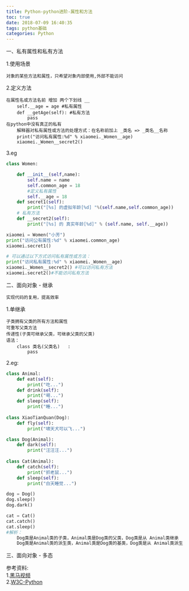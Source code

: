 ```yaml
---
title: Python-python进阶-属性和方法
toc: true
date: 2018-07-09 16:40:35
tags: python基础
categories: Python
---
```


一、私有属性和私有方法

<!-- more -->

1.使用场景

	对象的某些方法和属性，只希望对象内部使用,外部不能访问
2.定义方法
	
	在属性名或方法名前 增加 两个下划线 __
		self.__age = age #私有属性
		def __getAge(self): #私有方法
			pass
	在python中没有真正的私有
		解释器对私有属性或方法的处理方式：在名称前加上 _类名 => _类名__名称
		print("访问私有属性:%d" % xiaomei._Women__age)
		xiaomei._Women__secret2()
		
3.eg

```python
class Women:

    def __init__(self,name):
        self.name = name
        self.common_age = 18
        #定义私有属性
        self.__age = 18
    def secret1(self):
        print("[%s] 的虚拟年龄[%d] "%(self.name,self.common_age))
    # 私有方法
    def __secret2(self):
        print("[%s] 的 真实年龄[%d]" % (self.name, self.__age))

xiaomei = Women("小芳")
print("访问公有属性:%d" % xiaomei.common_age)
xiaomei.secret1()

# 可以通过以下方式访问私有属性或方法：
print("访问私有属性:%d" % xiaomei._Women__age)
xiaomei._Women__secret2() #可以访问私有方法
xiaomei.secret2()#不能访问私有方法

```
二、面向对象 - 继承			
	
	实现代码的复用，提高效率
1.单继承

	子类拥有父类的所有方法和属性
	可重写父类方法
	传递性(子类可继承父类，可继承父类的父类)
	语法：
		class 类名(父类名)	:
			pass
2.eg:

```python
class Animal:
    def eat(self):
        print("吃...")
    def drink(self):
        print("喝...")
    def sleep(self):
        print("睡...")
        
class XiaoTianQuan(Dog):
	def fly(self):
		print("啸天犬可以飞...")

class Dog(Animal):
    def dark(self):
        print("汪汪汪...")
        
class Cat(Animal):
    def catch(self):
        print("抓老鼠...")
    def sleep(self):
        print("白天睡觉...")

dog = Dog()
dog.sleep()
dog.dark()

cat = Cat()
cat.catch()
cat.sleep()
#解析：
	Dog类是Animal类的子类，Animal类是Dog类的父类，Dog类是从 Animal类继承
	Dog类是Animal类的派生类，Animal类是Dog类的基类，Dog类是从 Animal类派生
```
	

三、面向对象 - 多态




	



参考资料:      
1.[黑马视频]()     
2.[W3C-Python](https://www.w3cschool.cn/python/)